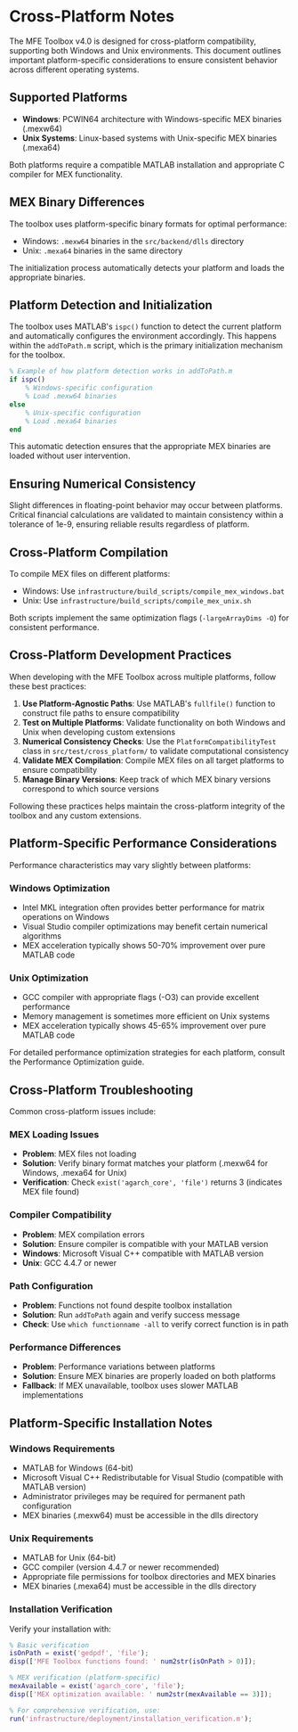 # Cross-Platform Notes

The MFE Toolbox v4.0 is designed for cross-platform compatibility, supporting both Windows and Unix environments. This document outlines important platform-specific considerations to ensure consistent behavior across different operating systems.

## Supported Platforms

- **Windows**: PCWIN64 architecture with Windows-specific MEX binaries (.mexw64)
- **Unix Systems**: Linux-based systems with Unix-specific MEX binaries (.mexa64)

Both platforms require a compatible MATLAB installation and appropriate C compiler for MEX functionality.

## MEX Binary Differences

The toolbox uses platform-specific binary formats for optimal performance:

- Windows: `.mexw64` binaries in the `src/backend/dlls` directory
- Unix: `.mexa64` binaries in the same directory

The initialization process automatically detects your platform and loads the appropriate binaries.

## Platform Detection and Initialization

The toolbox uses MATLAB's `ispc()` function to detect the current platform and automatically configures the environment accordingly. This happens within the `addToPath.m` script, which is the primary initialization mechanism for the toolbox.

```matlab
% Example of how platform detection works in addToPath.m
if ispc()
    % Windows-specific configuration
    % Load .mexw64 binaries
else
    % Unix-specific configuration
    % Load .mexa64 binaries
end
```

This automatic detection ensures that the appropriate MEX binaries are loaded without user intervention.

## Ensuring Numerical Consistency

Slight differences in floating-point behavior may occur between platforms. Critical financial calculations are validated to maintain consistency within a tolerance of 1e-9, ensuring reliable results regardless of platform.

## Cross-Platform Compilation

To compile MEX files on different platforms:

- Windows: Use `infrastructure/build_scripts/compile_mex_windows.bat`
- Unix: Use `infrastructure/build_scripts/compile_mex_unix.sh`

Both scripts implement the same optimization flags (`-largeArrayDims -O`) for consistent performance.

## Cross-Platform Development Practices

When developing with the MFE Toolbox across multiple platforms, follow these best practices:

1. **Use Platform-Agnostic Paths**: Use MATLAB's `fullfile()` function to construct file paths to ensure compatibility
2. **Test on Multiple Platforms**: Validate functionality on both Windows and Unix when developing custom extensions
3. **Numerical Consistency Checks**: Use the `PlatformCompatibilityTest` class in `src/test/cross_platform/` to validate computational consistency
4. **Validate MEX Compilation**: Compile MEX files on all target platforms to ensure compatibility
5. **Manage Binary Versions**: Keep track of which MEX binary versions correspond to which source versions

Following these practices helps maintain the cross-platform integrity of the toolbox and any custom extensions.

## Platform-Specific Performance Considerations

Performance characteristics may vary slightly between platforms:

### Windows Optimization
- Intel MKL integration often provides better performance for matrix operations on Windows
- Visual Studio compiler optimizations may benefit certain numerical algorithms
- MEX acceleration typically shows 50-70% improvement over pure MATLAB code

### Unix Optimization
- GCC compiler with appropriate flags (-O3) can provide excellent performance
- Memory management is sometimes more efficient on Unix systems
- MEX acceleration typically shows 45-65% improvement over pure MATLAB code

For detailed performance optimization strategies for each platform, consult the Performance Optimization guide.

## Cross-Platform Troubleshooting

Common cross-platform issues include:

### MEX Loading Issues
- **Problem**: MEX files not loading
- **Solution**: Verify binary format matches your platform (.mexw64 for Windows, .mexa64 for Unix)
- **Verification**: Check `exist('agarch_core', 'file')` returns 3 (indicates MEX file found)

### Compiler Compatibility
- **Problem**: MEX compilation errors
- **Solution**: Ensure compiler is compatible with your MATLAB version
- **Windows**: Microsoft Visual C++ compatible with MATLAB version
- **Unix**: GCC 4.4.7 or newer

### Path Configuration
- **Problem**: Functions not found despite toolbox installation
- **Solution**: Run `addToPath` again and verify success message
- **Check**: Use `which functionname -all` to verify correct function is in path

### Performance Differences
- **Problem**: Performance variations between platforms
- **Solution**: Ensure MEX binaries are properly loaded on both platforms
- **Fallback**: If MEX unavailable, toolbox uses slower MATLAB implementations

## Platform-Specific Installation Notes

### Windows Requirements
- MATLAB for Windows (64-bit)
- Microsoft Visual C++ Redistributable for Visual Studio (compatible with MATLAB version)
- Administrator privileges may be required for permanent path configuration
- MEX binaries (.mexw64) must be accessible in the dlls directory

### Unix Requirements
- MATLAB for Unix (64-bit)
- GCC compiler (version 4.4.7 or newer recommended)
- Appropriate file permissions for toolbox directories and MEX binaries
- MEX binaries (.mexa64) must be accessible in the dlls directory

### Installation Verification
Verify your installation with:

```matlab
% Basic verification
isOnPath = exist('gedpdf', 'file');
disp(['MFE Toolbox functions found: ' num2str(isOnPath > 0)]);

% MEX verification (platform-specific)
mexAvailable = exist('agarch_core', 'file');
disp(['MEX optimization available: ' num2str(mexAvailable == 3)]);

% For comprehensive verification, use:
run('infrastructure/deployment/installation_verification.m');
```